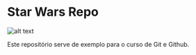 # Star Wars Repo

![alt text](https://iconscout.com/icon/tie-fighter)

Este repositório serve de exemplo para o curso de Git e Github.


